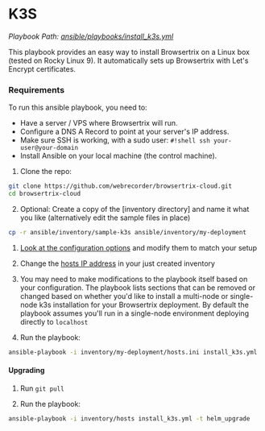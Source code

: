 # K3S

*Playbook Path: [ansible/playbooks/install_k3s.yml](https://github.com/webrecorder/browsertrix-cloud/blob/main/ansible/playbooks/install_k3s.yml)*

This playbook provides an easy way to install Browsertrix on a Linux box (tested on Rocky Linux 9). It automatically sets up Browsertrix with Let's Encrypt certificates.

### Requirements

To run this ansible playbook, you need to:

* Have a server / VPS where Browsertrix will run.
* Configure a DNS A Record to point at your server's IP address.
* Make sure SSH is working, with a sudo user: `#!shell ssh your-user@your-domain`
* Install Ansible on your local machine (the control machine).


1. Clone the repo:
```zsh
git clone https://github.com/webrecorder/browsertrix-cloud.git
cd browsertrix-cloud
```

2. Optional: Create a copy of the [inventory directory] and name it what you like (alternatively edit the sample files in place)
```zsh
cp -r ansible/inventory/sample-k3s ansible/inventory/my-deployment
```

1. [Look at the configuration options](https://github.com/webrecorder/browsertrix-cloud/blob/main/ansible/inventory/sample-k3s/group_vars/all.yml) and modify them to match your setup 

2. Change the [hosts IP address](https://github.com/webrecorder/browsertrix-cloud/blob/main/ansible/inventory/sample-k3s/hosts.ini) in your just created inventory

4. You may need to make modifications to the playbook itself based on your configuration. The playbook lists sections that can be removed or changed based on whether you'd like to install a multi-node or single-node k3s installation for your Browsertrix deployment. By default the playbook assumes you'll run in a single-node environment deploying directly to `localhost`

5. Run the playbook:
```zsh
ansible-playbook -i inventory/my-deployment/hosts.ini install_k3s.yml
```

#### Upgrading

1. Run `git pull`

2. Run the playbook:
```zsh
ansible-playbook -i inventory/hosts install_k3s.yml -t helm_upgrade
```
